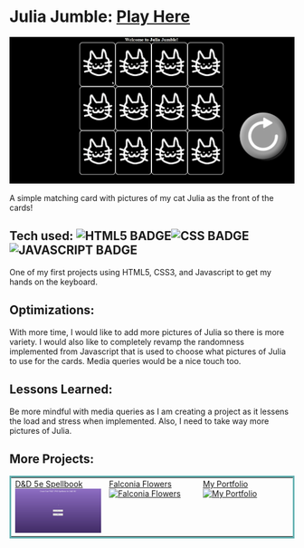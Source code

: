 # Julia Jumble: <a href="https://julia-jumble.netlify.app/" target="_blank">Play Here</a>
<a href="https://julia-jumble.netlify.app/" target="_blank"><img src="https://github.com/PiantaSE/PiantaSE/raw/main/images/jj.gif" /></a>

A simple matching card with pictures of my cat Julia as the front of the cards!

## Tech used: ![HTML5 BADGE](https://img.shields.io/static/v1?label=|&message=HTML5&color=23555f&style=plastic&logo=html5)![CSS BADGE](https://img.shields.io/static/v1?label=|&message=CSS3&color=285f65&style=plastic&logo=css3)![JAVASCRIPT BADGE](https://img.shields.io/static/v1?label=|&message=JAVASCRIPT&color=3c7f5d&style=plastic&logo=javascript)

One of my first projects using HTML5, CSS3, and Javascript to get my hands on the keyboard.

## Optimizations:
With more time, I would like to add more pictures of Julia so there is more variety. I would also like to completely revamp the randomness implemented from Javascript that is used to choose what pictures of Julia to use for the cards. Media queries would be a nice touch too.

## Lessons Learned:

Be more mindful with media queries as I am creating a project as it lessens the load and stress when implemented. Also, I need to take way more pictures of Julia.





## More Projects:



<table bordercolor="#66b2b2">
  
  <tr>
    <td width="33.3%" valign="top">
<a target="_blank" href="https://github.com/PiantaSE/DnD-Spellbook"> D&D 5e Spellbook</a>
        <br />
      <a target="_blank" href="https://tidal-relieved-parent.glitch.me/">
            <img src="https://github.com/PiantaSE/PiantaSE/raw/main/images/dnd.gif" width="100%"  alt="D&D 5e Spellbook"/>
        </a>
    </td>
    <td width="33.3%" valign="top">
<a target="_blank" href="https://github.com/PiantaSE/Falconia-Flowers">Falconia Flowers</a>
      <br />
        <a target="_blank" href="https://github.com/PiantaSE/Falconia-Flowers">
          <img src="https://github.com/PiantaSE/PiantaSE/raw/main/images/ff.gif" width="100%" alt="Falconia Flowers"/>
        </a>
    </td>
    <td width="33.3%" valign="top">
<a target="_blank" href="https://github.com/PiantaSE/portfolio">My Portfolio</a>
        <br />
        <a target="_blank" href="https://github.com/PiantaSE/portfolio">
          <img src="https://github.com/PiantaSE/PiantaSE/raw/main/images/portfolio.gif" width="100%" alt="My Portfolio"/>
        </a>
    </td>
  </tr>
</table>
